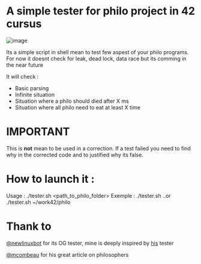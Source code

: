 # A simple tester for philo project in 42 cursus
![image](https://user-images.githubusercontent.com/52115261/209988470-ecc585c5-c19c-4c5a-857f-57dcbb799576.png)

Its a simple script in shell mean to test few aspest of your philo programs.
For now it doesnt check for leak, dead lock, data race but its comming in the near future

It will check :
- Basic parsing
- Infinite situation
- Situation where a philo should died after X ms
- Situation where all philo need to eat at least X time

# IMPORTANT
This is **not** mean to be used in a correction. If a test failed you need to find why in the corrected code and to justified why its false.
# How to launch it :
Usage : ./tester.sh <path_to_philo_folder>
Exemple : ./tester.sh ..or ./tester.sh ~/work42/philo

# Thank to 
[@newlinuxbot](https://github.com/newlinuxbot) for its OG tester, mine is deeply inspired by [his](https://github.com/newlinuxbot/Philosphers-42Project-Tester) tester

[@mcombeau](https://github.com/mcombeau/) for his great article on philosophers

